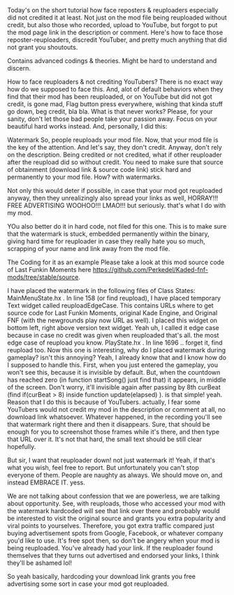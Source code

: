 Today's on the short tutorial how face reposters & reuploaders especially did not credited it at least.
Not just on the mod file being reuploaded without credit, but also those who recorded, upload to YouTube, but forgot to put the mod page link in the description or comment. Here's how to face those reposter-reuploaders, discredit YouTuber, and pretty much anything that did not grant you shoutouts.

Contains advanced codings & theories. Might be hard to understand and discern.

How to face reuploaders & not crediting YouTubers?
There is no exact way how do we supposed to face this. And, alot of default behaviors when they find that their mod has been reuploaded, or on YouTube but did not got credit, is gone mad, Flag button press everywhere, wishing that kinda stuff go down, beg credit, bla bla. What is that never works? Please, for your sanity, don't let those bad people take your passion away. Focus on your beautiful hard works instead. And, personally, I did this:

Watermark
So, people reuploads your mod file. Now, that your mod file is the key of the attention. And let's say, they don't credit. Anyway, don't rely on the description. Being credited or not credited, what if other reuploader after the reupload did so without credit. You need to make sure that source of obtainment (download link & source code link) stick hard and permanently to your mod file. How? with watermarks.

Not only this would deter if possible, in case that your mod got reuploaded anyway, then they unrealizingly also spread your links as well, HORRAY!!! FREE ADVERTISING WOOHOO!!! LMAO!!! but seriously. that's what I do with my mod.

YOu also better do it in hard code, not filed for this one. This is to make sure that the watermark is stuck, embedded permanently within the binary, giving hard time for reuploader in case they really hate you so much, scrapping of your name and link away from the mod file.

The Coding for it as an example
Please take a look at this mod source code of Last Funkin Moments here https://github.com/Perkedel/Kaded-fnf-mods/tree/stable/source.

I have placed the watermark in the following files of Class States:
MainMenuState.hx . In line 158 (or find reupload), I have placed temporary Text widget called reuploadEdgeCase. This contains URLs where to get source code for Last Funkin Moments, original Kade Engine,  and Original FNF (with the newgrounds play now URL as well). I placed this widget on bottom left, right above version text widget. Yeah uh, I called it edge case because in case no credit was given when reuploaded that's all. the most edge case of reupload you know.
PlayState.hx . In line 1696 .. forget it, find reupload too. Now this one is interesting, why do I placed watermark during gameplay? isn't this annoying? Yeah, I already know that and I know how do I supposed to handle this. First, when you just entered the gameplay, you won't see this, because it is invisible by default. But, when the countdown has reached zero (in function startSong() just find that) it appears, in middle of the screen. Don't worry, it'll invisible again after passing by 8th curBeat (find if(curBeat > 8) inside function update(elapsed) ). is that simple!  yeah. Reason that I do this is because of YouTubers. actually, I fear some YouTubers would not credit my mod in the description or comment at all, no download link whatsoever. Whatever happened, in the recording you'll see that watermark right there and then it disappears. Sure, that should be enough for you to screenshot those frames while it's there, and then type that URL over it. It's not that hard, the small text should be still clear hopefully.

But sir, I want that reuploader down! not just watermark it!
Yeah, if that's what you wish, feel free to report. But unfortunately you can't stop everyone of them. People are naughty as always. We should move on, and instead EMBRACE IT. yess.

We are not talking about confession that we are powerless, we are talking about opportunity. See, with reuploads, those who accessed your mod with the watermark hardcoded will see that link over there and probably would be interested to visit the original source and grants you extra popularity and viral points to yourselves. Therefore, you got extra traffic compared just buying advertisement spots from Google, Facebook, or whatever company you'd like to use. It's free spot then, so don't be angery when your mod is being reuploaded. You've already had your link. If the reuploader found themselves that they turns out advertised and endorsed your links, I think they'll be ashamed lol!

So yeah basically, hardcoding your download link grants you free advertising some sort in case your mod got reuploaded.